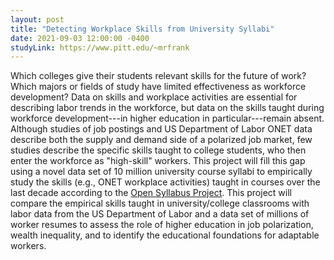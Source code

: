 ```yaml
---
layout: post
title: "Detecting Workplace Skills from University Syllabi"
date: 2021-09-03 12:00:00 -0400
studyLink: https://www.pitt.edu/~mrfrank
---
```


Which colleges give their students relevant skills for the future of work? Which majors or fields of study have limited effectiveness as workforce development? Data on skills and workplace activities are essential for describing labor trends in the workforce, but data on the skills taught during workforce development---in higher education in particular---remain absent. Although studies of job postings and US Department of Labor ONET data describe both the supply and demand side of a polarized job market, few studies describe the specific skills taught to college students, who then enter the workforce as "high-skill" workers. This project will fill this gap using a novel data set of 10 million university course syllabi to empirically study the skills (e.g., ONET workplace activities) taught in courses over the last decade according to the <a href="https://opensyllabus.org/">Open Syllabus Project</a>. This project will compare the empirical skills taught in university/college classrooms with labor data from the US Department of Labor and a data set of millions of worker resumes to assess the role of higher education in job polarization, wealth inequality, and to identify the educational foundations for adaptable workers.

